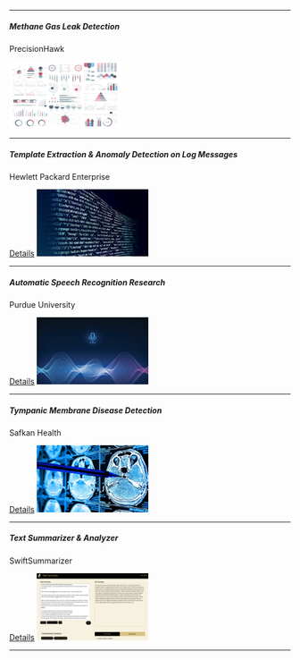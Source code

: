 
---

##### Methane Gas Leak Detection

PrecisionHawk

[<img src="images/dummy_thumbnail.jpg?raw=true" width="200" height="120" />](/phDesc)


---

##### Template Extraction & Anomaly Detection on Log Messages

Hewlett Packard Enterprise

[Details](/hpeDesc)
<img src="images/hp_thumbnail.png?raw=true" width="200" height="120" />

---

##### Automatic Speech Recognition Research

Purdue University

[Details](/srDesc)
<img src="images/sr_thumbnail.jpg?raw=true" width="200" height="120" />

---

##### Tympanic Membrane Disease Detection

Safkan Health

[Details](/safDesc)
<img src="images/saf_thumbnail.jpg?raw=true" width="200" height="120" />

---

##### Text Summarizer & Analyzer

SwiftSummarizer

[Details](/ssDesc)
<img src="images/ss_2.png?raw=true" width="200" height="120" />

---
